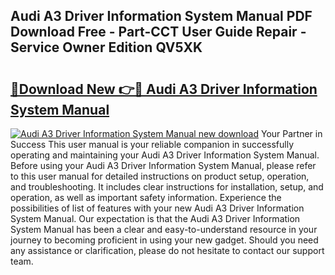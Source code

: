## Audi A3 Driver Information System Manual PDF Download Free - Part-CCT User Guide Repair - Service Owner Edition QV5XK

# <h2><a href="http://bc84940.oget.top/?id=Audi+A3+Driver+Information+System+Manual">🔗Download New 👉🔴 Audi A3 Driver Information System Manual</a></h2>

[![Audi A3 Driver Information System Manual new download](https://i.imgur.com/5g1atiW.png)](http://bc84940.oget.top/?id=Audi+A3+Driver+Information+System+Manual)
Your Partner in Success This user manual is your reliable companion in successfully operating and maintaining your Audi A3 Driver Information System Manual. Before using your Audi A3 Driver Information System Manual, please refer to this user manual for detailed instructions on product setup, operation, and troubleshooting. It includes clear instructions for installation, setup, and operation, as well as important safety information. Experience the possibilities of list of features with your new Audi A3 Driver Information System Manual. Our expectation is that the Audi A3 Driver Information System Manual has been a clear and easy-to-understand resource in your journey to becoming proficient in using your new gadget. Should you need any assistance or clarification, please do not hesitate to contact our support team.
